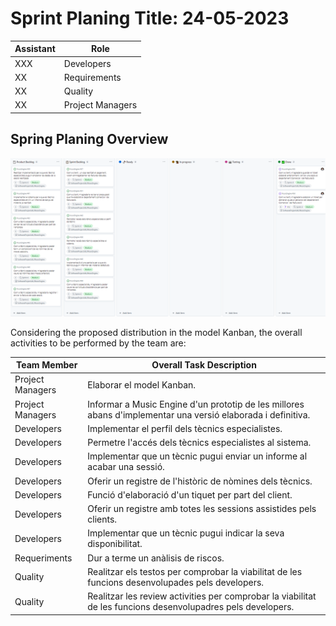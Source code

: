 # Sprint Planing Title: 24-05-2023

| Assistant | Role             |  
|-----------|------------------|
| XXX       | Developers       |   
| XX        | Requirements     |  
| XX        | Quality          |
| XX        | Project Managers |


## Spring Planing Overview

![Kanban](./Kanban.png)

Considering the proposed distribution in the model Kanban, the overall activities to be performed by the team are:

| Team Member      | Overall Task Description                                                                                     |  
|------------------|--------------------------------------------------------------------------------------------------------------|
| Project Managers | Elaborar el model Kanban.                                                                                    |
| Project Managers | Informar a Music Engine d'un prototip de les millores abans d'implementar una versió elaborada i definitiva. |
| Developers       | Implementar el perfil dels tècnics especialistes.                                                            |
| Developers       | Permetre l'accés dels tècnics especialistes al sistema.                                                      |
| Developers       | Implementar que un tècnic pugui enviar un informe al acabar una sessió.                                      |
| Developers       | Oferir un registre de l'històric de nòmines dels tècnics.                                                    |   
| Developers       | Funció d'elaboració d'un tiquet per part del client.                                                         |   
| Developers       | Oferir un registre amb totes les sessions assistides pels clients.                                           |
| Developers       | Implementar que un tècnic pugui indicar la seva disponibilitat.                                              |
| Requeriments     | Dur a terme un anàlisis de riscos.                                                                           |
| Quality          | Realitzar els testos per comprobar la viabilitat de les funcions desenvolupades pels developers.             |   
| Quality          | Realitzar les review activities per comprobar la viabilitat de les funcions desenvolupadres pels developers. |   




